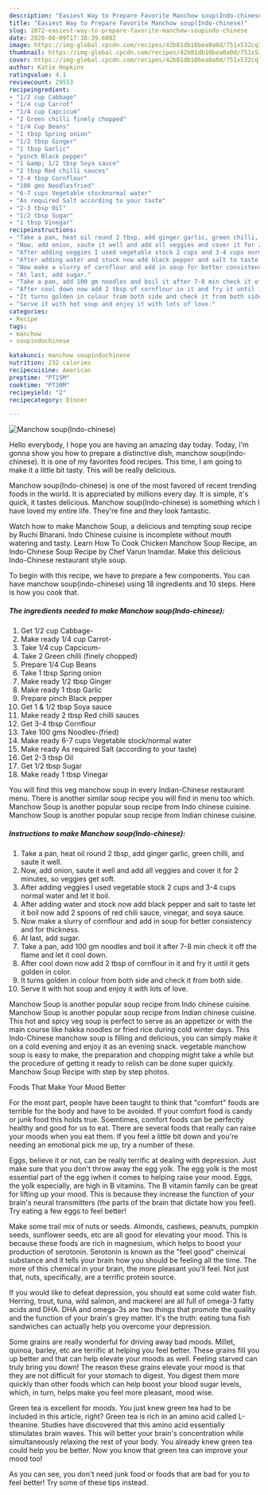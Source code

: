 ```yaml
---
description: "Easiest Way to Prepare Favorite Manchow soup(Indo-chinese)"
title: "Easiest Way to Prepare Favorite Manchow soup(Indo-chinese)"
slug: 1072-easiest-way-to-prepare-favorite-manchow-soupindo-chinese
date: 2020-08-09T17:38:39.608Z
image: https://img-global.cpcdn.com/recipes/42b81db10bea0a0d/751x532cq70/manchow-soupindo-chinese-recipe-main-photo.jpg
thumbnail: https://img-global.cpcdn.com/recipes/42b81db10bea0a0d/751x532cq70/manchow-soupindo-chinese-recipe-main-photo.jpg
cover: https://img-global.cpcdn.com/recipes/42b81db10bea0a0d/751x532cq70/manchow-soupindo-chinese-recipe-main-photo.jpg
author: Katie Hopkins
ratingvalue: 4.1
reviewcount: 29553
recipeingredient:
- "1/2 cup Cabbage"
- "1/4 cup Carrot"
- "1/4 cup Capcicum"
- "2 Green chilli finely chopped"
- "1/4 Cup Beans"
- "1 tbsp Spring onion"
- "1/2 tbsp Ginger"
- "1 tbsp Garlic"
- "pinch Black pepper"
- "1 &amp; 1/2 tbsp Soya sauce"
- "2 tbsp Red chilli sauces"
- "3-4 tbsp Cornflour"
- "100 gms Noodlesfried"
- "6-7 cups Vegetable stocknormal water"
- "As required Salt according to your taste"
- "2-3 tbsp Oil"
- "1/2 tbsp Sugar"
- "1 tbsp Vinegar"
recipeinstructions:
- "Take a pan, heat oil round 2 tbsp, add ginger garlic, green chilli, and saute it well."
- "Now, add onion, saute it well and add all veggies and cover it for 2 minutes, so veggies get soft."
- "After adding veggies I used vegetable stock 2 cups and 3-4 cups normal water and let it boil."
- "After adding water and stock now add black pepper and salt to taste let it boil now add 2 spoons of red chili sauce, vinegar, and soya sauce."
- "Now make a slurry of cornflour and add in soup for better consistency and for thickness."
- "At last, add sugar."
- "Take a pan, add 100 gm noodles and boil it after 7-8 min check it off the flame and let it cool down."
- "After cool down now add 2 tbsp of cornflour in it and fry it until it gets golden in color."
- "It turns golden in colour from both side and check it from both side."
- "Serve it with hot soup and enjoy it with lots of love."
categories:
- Recipe
tags:
- manchow
- soupindochinese

katakunci: manchow soupindochinese 
nutrition: 232 calories
recipecuisine: American
preptime: "PT15M"
cooktime: "PT30M"
recipeyield: "2"
recipecategory: Dinner

---
```



![Manchow soup(Indo-chinese)](https://img-global.cpcdn.com/recipes/42b81db10bea0a0d/751x532cq70/manchow-soupindo-chinese-recipe-main-photo.jpg)

Hello everybody, I hope you are having an amazing day today. Today, I'm gonna show you how to prepare a distinctive dish, manchow soup(indo-chinese). It is one of my favorites food recipes. This time, I am going to make it a little bit tasty. This will be really delicious.

Manchow soup(Indo-chinese) is one of the most favored of recent trending foods in the world. It is appreciated by millions every day. It is simple, it's quick, it tastes delicious. Manchow soup(Indo-chinese) is something which I have loved my entire life. They're fine and they look fantastic.

Watch how to make Manchow Soup, a delicious and tempting soup recipe by Ruchi Bharani. Indo Chinese cuisine is incomplete without mouth watering and tasty. Learn How To Cook Chicken Manchow Soup Recipe, an Indo-Chinese Soup Recipe by Chef Varun Inamdar. Make this delicious Indo-Chinese restaurant style soup.


To begin with this recipe, we have to prepare a few components. You can have manchow soup(indo-chinese) using 18 ingredients and 10 steps. Here is how you cook that.

<!--inarticleads1-->

##### The ingredients needed to make Manchow soup(Indo-chinese):

1. Get 1/2 cup Cabbage-
1. Make ready 1/4 cup Carrot-
1. Take 1/4 cup Capcicum-
1. Take 2 Green chilli (finely chopped)
1. Prepare 1/4 Cup Beans
1. Take 1 tbsp Spring onion
1. Make ready 1/2 tbsp Ginger
1. Make ready 1 tbsp Garlic
1. Prepare pinch Black pepper
1. Get 1 &amp; 1/2 tbsp Soya sauce
1. Make ready 2 tbsp Red chilli sauces
1. Get 3-4 tbsp Cornflour
1. Take 100 gms Noodles-(fried)
1. Make ready 6-7 cups Vegetable stock/normal water
1. Make ready As required Salt (according to your taste)
1. Get 2-3 tbsp Oil
1. Get 1/2 tbsp Sugar
1. Make ready 1 tbsp Vinegar


You will find this veg manchow soup in every Indian-Chinese restaurant menu. There is another similar soup recipe you will find in menu too which. Manchow Soup is another popular soup recipe from Indo chinese cuisine. Manchow Soup is another popular soup recipe from Indian chinese cuisine. 

<!--inarticleads2-->

##### Instructions to make Manchow soup(Indo-chinese):

1. Take a pan, heat oil round 2 tbsp, add ginger garlic, green chilli, and saute it well.
1. Now, add onion, saute it well and add all veggies and cover it for 2 minutes, so veggies get soft.
1. After adding veggies I used vegetable stock 2 cups and 3-4 cups normal water and let it boil.
1. After adding water and stock now add black pepper and salt to taste let it boil now add 2 spoons of red chili sauce, vinegar, and soya sauce.
1. Now make a slurry of cornflour and add in soup for better consistency and for thickness.
1. At last, add sugar.
1. Take a pan, add 100 gm noodles and boil it after 7-8 min check it off the flame and let it cool down.
1. After cool down now add 2 tbsp of cornflour in it and fry it until it gets golden in color.
1. It turns golden in colour from both side and check it from both side.
1. Serve it with hot soup and enjoy it with lots of love.


Manchow Soup is another popular soup recipe from Indo chinese cuisine. Manchow Soup is another popular soup recipe from Indian chinese cuisine. This hot and spicy veg soup is perfect to serve as an appetizer or with the main course like hakka noodles or fried rice during cold winter days. This Indo-Chinese manchow soup is filling and delicious, you can simply make it on a cold evening and enjoy it as an evening snack. vegetable manchow soup is easy to make, the preparation and chopping might take a while but the procedure of getting it ready to relish can be done super quickly. Manchow Soup Recipe with step by step photos. 

Foods That Make Your Mood Better


For the most part, people have been taught to think that "comfort" foods are terrible for the body and have to be avoided. If your comfort food is candy or junk food this holds true. Soemtimes, comfort foods can be perfectly healthy and good for us to eat. There are several foods that really can raise your moods when you eat them. If you feel a little bit down and you're needing an emotional pick me up, try a number of these.

Eggs, believe it or not, can be really terrific at dealing with depression. Just make sure that you don't throw away the egg yolk. The egg yolk is the most essential part of the egg iwhen it comes to helping raise your mood. Eggs, the yolk especially, are high in B vitamins. The B vitamin family can be great for lifting up your mood. This is because they increase the function of your brain's neural transmitters (the parts of the brain that dictate how you feel). Try eating a few eggs to feel better!

Make some trail mix of nuts or seeds. Almonds, cashews, peanuts, pumpkin seeds, sunflower seeds, etc are all good for elevating your mood. This is because these foods are rich in magnesium, which helps to boost your production of serotonin. Serotonin is known as the "feel good" chemical substance and it tells your brain how you should be feeling all the time. The more of this chemical in your brain, the more pleasant you'll feel. Not just that, nuts, specifically, are a terrific protein source.

If you would like to defeat depression, you should eat some cold water fish. Herring, trout, tuna, wild salmon, and mackerel are all full of omega-3 fatty acids and DHA. DHA and omega-3s are two things that promote the quality and the function of your brain's grey matter. It's the truth: eating tuna fish sandwiches can actually help you overcome your depression. 

Some grains are really wonderful for driving away bad moods. Millet, quinoa, barley, etc are terrific at helping you feel better. These grains fill you up better and that can help elevate your moods as well. Feeling starved can truly bring you down! The reason these grains elevate your mood is that they are not difficult for your stomach to digest. You digest them more quickly than other foods which can help boost your blood sugar levels, which, in turn, helps make you feel more pleasant, mood wise.

Green tea is excellent for moods. You just knew green tea had to be included in this article, right? Green tea is rich in an amino acid called L-theanine. Studies have discovered that this amino acid essentially stimulates brain waves. This will better your brain's concentration while simultaneously relaxing the rest of your body. You already knew green tea could help you be better. Now you know that green tea can improve your mood too!

As you can see, you don't need junk food or foods that are bad for you to feel better! Try  some  of  these  tips  instead.


